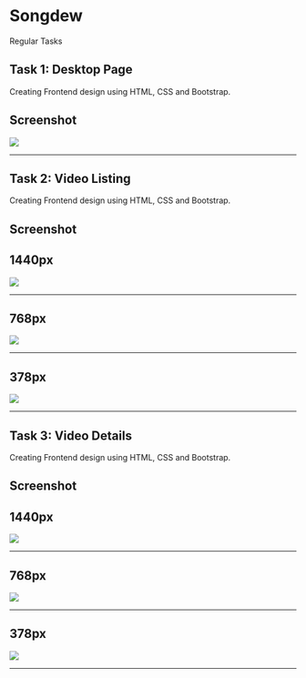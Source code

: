
# Songdew

Regular Tasks

## Task 1: Desktop Page

Creating Frontend design using HTML, CSS and Bootstrap.

## Screenshot

<img src="./Readme-Images/task1.png" />

---

## Task 2: Video Listing

Creating Frontend design using HTML, CSS and Bootstrap.

## Screenshot

## 1440px

<img src="./Readme-Images/task2-desktop.png" />

---

## 768px

<img src="./Readme-Images/task2-tab.png" />

---

## 378px

<img src="./Readme-Images/task2-mobile.png" />

---
## Task 3: Video Details

Creating Frontend design using HTML, CSS and Bootstrap.

## Screenshot

## 1440px

<img src="./Readme-Images/task3-desktop.png" />

---

## 768px

<img src="./Readme-Images/task3-tab.png" />

---

## 378px

<img src="./Readme-Images/task3-mobile.png" />

---
